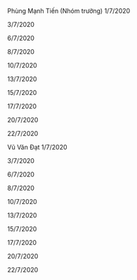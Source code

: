 
Phùng Mạnh Tiến (Nhóm trưởng)
1/7/2020

3/7/2020

6/7/2020

8/7/2020

10/7/2020

13/7/2020

15/7/2020

17/7/2020

20/7/2020

22/7/2020


Vũ Văn Đạt
1/7/2020

3/7/2020

6/7/2020

8/7/2020

10/7/2020

13/7/2020

15/7/2020

17/7/2020

20/7/2020

22/7/2020
